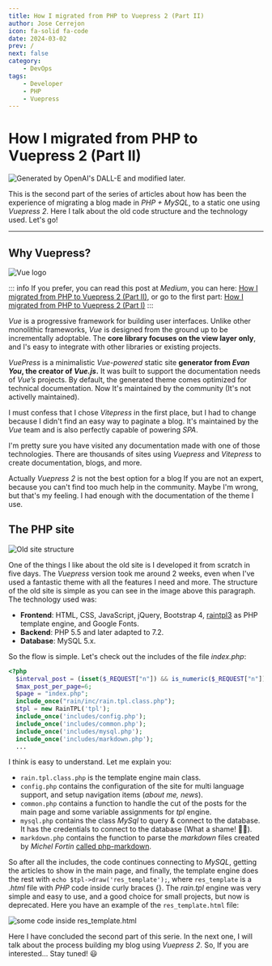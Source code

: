```yaml
---
title: How I migrated from PHP to Vuepress 2 (Part II)
author: Jose Cerrejon
icon: fa-solid fa-code
date: 2024-03-02
prev: /
next: false
category:
    - DevOps
tags:
    - Developer
    - PHP
    - Vuepress
---
```


# How I migrated from PHP to Vuepress 2 (Part II)

![Generated by OpenAI's DALL-E and modified later.](https://misapuntesde.com/images/2024/02/php_vue.jpg "Generated by OpenAI's DALL-E and modified later.")

This is the second part of the series of articles about how has been the experience of migrating a blog made in _PHP + MySQL_, to a static one using _Vuepress 2_. Here I talk about the old code structure and the technology used. Let's go!

---

## Why Vuepress?

![Vue logo](/images/2024/03/vuepress_logo.png "Vue logo")

::: info
If you prefer, you can read this post at _Medium_, you can here: [How I migrated from PHP to Vuepress 2 (Part II)](https://medium.com/@ulysess/how-i-migrated-from-php-to-vuepress-2-part-ii-6de245d6f8a1), or go to the first part: [How I migrated from PHP to Vuepress 2 (Part I)](https://medium.com/@ulysess/how-i-migrated-from-php-to-vuepress-2-part-i-aa440ecf9e85)
:::

_Vue_ is a progressive framework for building user interfaces. Unlike other monolithic frameworks, _Vue_ is designed from the ground up to be incrementally adoptable. The **core library focuses on the view layer only**, and I's easy to integrate with other libraries or existing projects.

_VuePress_ is a minimalistic _Vue-powered_ static site **generator from _Evan You_, the creator of _Vue.js_.** It was built to support the documentation needs of _Vue’s_ projects. By default, the generated theme comes optimized for technical documentation. Now It's maintained by the community (It's not activelly maintained).

I must confess that I chose _Vitepress_ in the first place, but I had to change because I didn't find an easy way to paginate a blog. It's maintained by the _Vue_ team and is also perfectly capable of powering _SPA_.

I'm pretty sure you have visited any documentation made with one of those technologies. There are thousands of sites using _Vuepress_ and _Vitepress_ to create documentation, blogs, and more.

Actually _Vuepress 2_ is not the best option for a blog If you are not an expert, because you can't find too much help in the community. Maybe I'm wrong, but that's my feeling. I had enough with the documentation of the theme I use.

## The PHP site

![Old site structure](/images/2024/03/site_structure.png "Old site structure")

One of the things I like about the old site is I developed it from scratch in five days. The _Vuepress_ version took me around 2 weeks, even when I've used a fantastic theme with all the features I need and more. The structure of the old site is simple as you can see in the image above this paragraph. The technology used was:

-   **Frontend**: HTML, CSS, JavaScript, jQuery, Bootstrap 4, [raintpl3](https://github.com/feulf/raintpl3) as PHP template engine, and Google Fonts.
-   **Backend**: PHP 5.5 and later adapted to 7.2.
-   **Database**: MySQL 5.x.

So the flow is simple. Let's check out the includes of the file _index.php_:

```php title="index.php header"
<?php
  $interval_post = (isset($_REQUEST["n"]) && is_numeric($_REQUEST["n"]))? abs($_REQUEST["n"]):"0";
  $max_post_per_page=6;
  $page = "index.php";
  include_once("rain/inc/rain.tpl.class.php");
  $tpl = new RainTPL('tpl');
  include_once('includes/config.php');
  include_once('includes/common.php');
  include_once('includes/mysql.php');
  include_once('includes/markdown.php');
  ...
```

I think is easy to understand. Let me explain you:

-   `rain.tpl.class.php` is the template engine main class.
-   `config.php` contains the configuration of the site for multi language support, and setup navigation items (_about me, news_).
-   `common.php` contains a function to handle the cut of the posts for the main page and some variable assignments for _tpl_ engine.
-   `mysql.php` contains the class _MySql_ to query & connect to the database. It has the credentials to connect to the database (What a shame! 🤦‍♂️).
-   `markdown.php` contains the function to parse the _markdown_ files created by _Michel Fortin_ [called php-markdown](https://github.com/michelf/php-markdown).

So after all the includes, the code continues connecting to _MySQL_, getting the articles to show in the main page, and finally, the template engine does the rest with `echo $tpl->draw('res_template');`, where `res_template` is a _.html_ file with _PHP_ code inside curly braces {}. The _rain.tpl_ engine was very simple and easy to use, and a good choice for small projects, but now is deprecated. Here you have an example of the `res_template.html` file:

![some code inside res_template.html](/images/2024/03/code_res_template.png "Some code inside res_template.html")

Here I have concluded the second part of this serie. In the next one, I will talk about the process building my blog using _Vuepress 2_. So, If you are interested... Stay tuned! :smiley:
